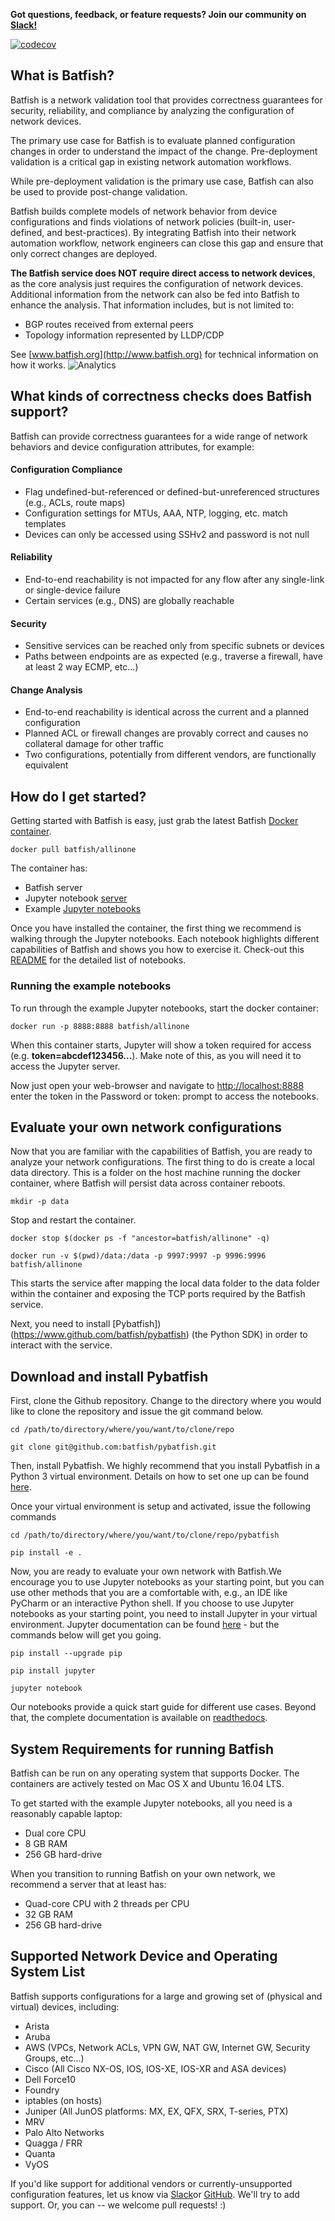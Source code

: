 
**Got questions, feedback, or feature requests? Join our community on [Slack!](https://join.slack.com/t/batfish-org/shared_invite/enQtMzA0Nzg2OTAzNzQ1LTUxOTJlY2YyNTVlNGQ3MTJkOTIwZTU2YjY3YzRjZWFiYzE4ODE5ODZiNjA4NGI5NTJhZmU2ZTllOTMwZDhjMzA)**

[![codecov](https://codecov.io/gh/batfish/batfish/branch/master/graph/badge.svg)](https://codecov.io/gh/batfish/batfish)

## What is Batfish?

Batfish is a network validation tool that provides correctness guarantees for security, reliability, and compliance by analyzing the configuration of network devices. 

The primary use case for Batfish is to evaluate planned configuration changes in order to understand the impact of the change. Pre-deployment validation is a critical gap in existing network automation workflows. 

While pre-deployment validation is the primary use case, Batfish can also be used to provide post-change validation.

Batfish builds complete models of network behavior from device configurations and finds violations of network policies (built-in, user-defined, and best-practices). By integrating Batfish into their network automation workflow, network engineers can close this gap and ensure that only correct changes are deployed.


**The Batfish service does NOT require direct access to network devices**, as the core analysis just requires the configuration of network devices. Additional information from the network can also be fed into Batfish to enhance the analysis. That information includes, but is not limited to:

* BGP routes received from external peers
* Topology information represented by LLDP/CDP

See [www.batfish.org](http://www.batfish.org) for technical information on how it works. ![Analytics](https://ga-beacon.appspot.com/UA-100596389-3/open-source/batfish?pixel&useReferer)


## What kinds of correctness checks does Batfish support?

Batfish can provide correctness guarantees for a wide range of network behaviors and device configuration attributes, for example:
#### Configuration Compliance
* Flag undefined-but-referenced or defined-but-unreferenced structures (e.g., ACLs, route maps)
* Configuration settings for MTUs, AAA, NTP, logging, etc. match templates
* Devices can only be accessed using SSHv2 and password is not null
#### Reliability
* End-to-end reachability is not impacted for any flow after any single-link or single-device failure
* Certain services (e.g., DNS) are globally reachable
#### Security
* Sensitive services can be reached only from specific subnets or devices
* Paths between endpoints are as expected (e.g., traverse a firewall, have at least 2 way ECMP, etc...)
#### Change Analysis
* End-to-end reachability is identical across the current and a planned configuration
* Planned ACL or firewall changes are provably correct and causes no collateral damage for other traffic
* Two configurations, potentially from different vendors, are functionally equivalent

  
## How do I get started?

Getting started with Batfish is easy, just grab the latest Batfish [Docker container](https://github.com/batfish/docker/).

  `docker pull batfish/allinone`

The container has:
* Batfish server
* Jupyter notebook [server](http://jupyter.org/)
* Example [Jupyter notebooks](https://github.com/batfish/pybatfish/tree/master/jupyter_notebooks)

Once you have installed the container, the first thing we recommend is walking through the Jupyter notebooks. Each notebook highlights different capabilities of Batfish and shows you how to exercise it. Check-out this [README](https://github.com/batfish/pybatfish/tree/master/jupyter_notebooks) for the detailed list of notebooks.

### Running the example notebooks

To run through the example Jupyter notebooks, start the docker container:

  `docker run -p 8888:8888 batfish/allinone`

When this container starts, Jupyter will show a token required for access (e.g. **token=abcdef123456...**). Make note of this, as you will need it to access the Jupyter server.

Now just open your web-browser and navigate to [http://localhost:8888](http://localhost:8888) enter the token in the Password or token: prompt to access the notebooks.
  
  
## Evaluate your own network configurations

Now that you are familiar with the capabilities of Batfish, you are ready to analyze your network configurations. The first thing to do is create a local data directory. This is a folder on the host machine running the docker container, where Batfish will persist data across container reboots. 

  `mkdir -p data`

Stop and restart the container. 

  `docker stop $(docker ps -f "ancestor=batfish/allinone" -q)`
  
  `docker run -v $(pwd)/data:/data -p 9997:9997 -p 9996:9996 batfish/allinone`


This starts the service after mapping the local data folder to the data folder within the container and exposing the TCP ports required by the Batfish service. 

Next, you need to install [Pybatfish])(https://www.github.com/batfish/pybatfish) (the Python SDK) in order to interact with the service.

## Download and install Pybatfish
First, clone the Github repository. Change to the directory where you would like to clone the repository and issue the git command below.

  `cd /path/to/directory/where/you/want/to/clone/repo`
  
  `git clone git@github.com:batfish/pybatfish.git`

Then, install Pybatfish. We highly recommend that you install Pybatfish in a Python 3 virtual environment. Details on how to set one up can be found [here](https://docs.python.org/3/library/venv.html). 

Once your virtual environment is setup and activated, issue the following commands

  `cd /path/to/directory/where/you/want/to/clone/repo/pybatfish`
  
  `pip install -e .`

Now, you are ready to evaluate your own network with Batfish.We encourage you to use Jupyter notebooks as your starting point, but you can use other methods that you are a comfortable with, e.g., an IDE like PyCharm or an interactive Python shell.
If you choose to use Jupyter notebooks as your starting point, you need to install Jupyter in your virtual environment. Jupyter documentation can be found [here](http://jupyter.org/install) - but the commands below will get you going.

   `pip install --upgrade pip`
   
   `pip install jupyter`
   
   `jupyter notebook`

Our notebooks provide a quick start guide for different use cases. Beyond that, the complete documentation is available on [readthedocs](https://pybatfish.readthedocs.io/en/latest/quickstart.html). 


## System Requirements for running Batfish

Batfish can be run on any operating system that supports Docker. The containers are actively tested on Mac OS X and Ubuntu 16.04 LTS.

To get started with the example Jupyter notebooks, all you need is a reasonably capable laptop:

* Dual core CPU
* 8 GB RAM
* 256 GB hard-drive

When you transition to running Batfish on your own network, we recommend a server that at least has:

* Quad-core CPU with 2 threads per CPU
* 32 GB RAM
* 256 GB hard-drive

 
## Supported Network Device and Operating System List

Batfish supports configurations for a large and growing set of (physical and virtual) devices, including:

* Arista
* Aruba
* AWS (VPCs, Network ACLs, VPN GW, NAT GW, Internet GW, Security Groups, etc…)
* Cisco (All Cisco NX-OS, IOS, IOS-XE, IOS-XR and ASA devices)
* Dell Force10
* Foundry
* iptables (on hosts)
* Juniper (All JunOS platforms: MX, EX, QFX, SRX, T-series, PTX)
* MRV
* Palo Alto Networks
* Quagga / FRR
* Quanta
* VyOS

If you'd like support for additional vendors or currently-unsupported configuration features, let us know via [Slack](https://join.slack.com/t/batfish-org/shared_invite/enQtMzA0Nzg2OTAzNzQ1LTUxOTJlY2YyNTVlNGQ3MTJkOTIwZTU2YjY3YzRjZWFiYzE4ODE5ODZiNjA4NGI5NTJhZmU2ZTllOTMwZDhjMzA)or [GitHub](https://github.com/batfish/batfish/issues/new). We'll try to add support. Or, you can -- we welcome pull requests! :)
